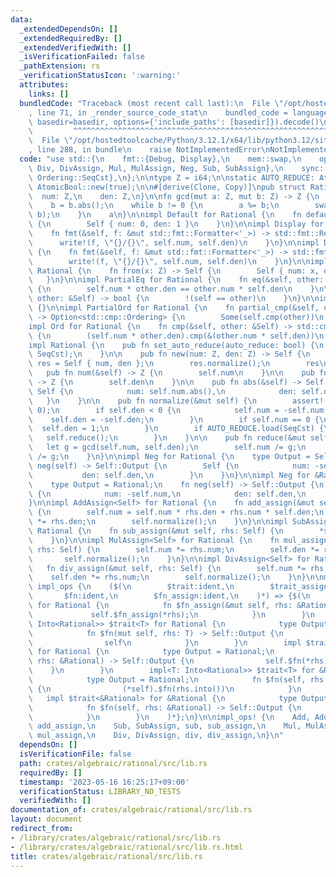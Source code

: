 ```yaml
---
data:
  _extendedDependsOn: []
  _extendedRequiredBy: []
  _extendedVerifiedWith: []
  _isVerificationFailed: false
  _pathExtension: rs
  _verificationStatusIcon: ':warning:'
  attributes:
    links: []
  bundledCode: "Traceback (most recent call last):\n  File \"/opt/hostedtoolcache/Python/3.12.1/x64/lib/python3.12/site-packages/onlinejudge_verify/documentation/build.py\"\
    , line 71, in _render_source_code_stat\n    bundled_code = language.bundle(stat.path,\
    \ basedir=basedir, options={'include_paths': [basedir]}).decode()\n          \
    \         ^^^^^^^^^^^^^^^^^^^^^^^^^^^^^^^^^^^^^^^^^^^^^^^^^^^^^^^^^^^^^^^^^^^^^^^^^^^^^^^^^\n\
    \  File \"/opt/hostedtoolcache/Python/3.12.1/x64/lib/python3.12/site-packages/onlinejudge_verify/languages/rust.py\"\
    , line 288, in bundle\n    raise NotImplementedError\nNotImplementedError\n"
  code: "use std::{\n    fmt::{Debug, Display},\n    mem::swap,\n    ops::{Add, AddAssign,\
    \ Div, DivAssign, Mul, MulAssign, Neg, Sub, SubAssign},\n    sync::atomic::{AtomicBool,\
    \ Ordering::SeqCst},\n};\n\ntype Z = i64;\n\nstatic AUTO_REDUCE: AtomicBool =\
    \ AtomicBool::new(true);\n\n#[derive(Clone, Copy)]\npub struct Rational {\n  \
    \  num: Z,\n    den: Z,\n}\n\nfn gcd(mut a: Z, mut b: Z) -> Z {\n    a = a.abs();\n\
    \    b = b.abs();\n    while b != 0 {\n        a %= b;\n        swap(&mut a, &mut\
    \ b);\n    }\n    a\n}\n\nimpl Default for Rational {\n    fn default() -> Self\
    \ {\n        Self { num: 0, den: 1 }\n    }\n}\n\nimpl Display for Rational {\n\
    \    fn fmt(&self, f: &mut std::fmt::Formatter<'_>) -> std::fmt::Result {\n  \
    \      write!(f, \"{}/{}\", self.num, self.den)\n    }\n}\n\nimpl Debug for Rational\
    \ {\n    fn fmt(&self, f: &mut std::fmt::Formatter<'_>) -> std::fmt::Result {\n\
    \        write!(f, \"{}/{}\", self.num, self.den)\n    }\n}\n\nimpl From<Z> for\
    \ Rational {\n    fn from(x: Z) -> Self {\n        Self { num: x, den: 1 }\n \
    \   }\n}\n\nimpl PartialEq for Rational {\n    fn eq(&self, other: &Self) -> bool\
    \ {\n        self.num * other.den == other.num * self.den\n    }\n\n    fn ne(&self,\
    \ other: &Self) -> bool {\n        !(self == other)\n    }\n}\n\nimpl Eq for Rational\
    \ {}\n\nimpl PartialOrd for Rational {\n    fn partial_cmp(&self, other: &Self)\
    \ -> Option<std::cmp::Ordering> {\n        Some(self.cmp(other))\n    }\n}\n\n\
    impl Ord for Rational {\n    fn cmp(&self, other: &Self) -> std::cmp::Ordering\
    \ {\n        (self.num * other.den).cmp(&(other.num * self.den))\n    }\n}\n\n\
    impl Rational {\n    pub fn set_auto_reduce(auto_reduce: bool) {\n        AUTO_REDUCE.store(auto_reduce,\
    \ SeqCst);\n    }\n\n    pub fn new(num: Z, den: Z) -> Self {\n        let mut\
    \ res = Self { num, den };\n        res.normalize();\n        res\n    }\n\n \
    \   pub fn num(&self) -> Z {\n        self.num\n    }\n\n    pub fn den(&self)\
    \ -> Z {\n        self.den\n    }\n\n    pub fn abs(&self) -> Self {\n       \
    \ Self {\n            num: self.num.abs(),\n            den: self.den,\n     \
    \   }\n    }\n\n    pub fn normalize(&mut self) {\n        assert!(self.den !=\
    \ 0);\n        if self.den < 0 {\n            self.num = -self.num;\n        \
    \    self.den = -self.den;\n        }\n        if self.num == 0 {\n          \
    \  self.den = 1;\n        }\n        if AUTO_REDUCE.load(SeqCst) {\n         \
    \   self.reduce();\n        }\n    }\n\n    pub fn reduce(&mut self) {\n     \
    \   let g = gcd(self.num, self.den);\n        self.num /= g;\n        self.den\
    \ /= g;\n    }\n}\n\nimpl Neg for Rational {\n    type Output = Self;\n    fn\
    \ neg(self) -> Self::Output {\n        Self {\n            num: -self.num,\n \
    \           den: self.den,\n        }\n    }\n}\n\nimpl Neg for &Rational {\n\
    \    type Output = Rational;\n    fn neg(self) -> Self::Output {\n        Rational\
    \ {\n            num: -self.num,\n            den: self.den,\n        }\n    }\n\
    }\n\nimpl AddAssign<Self> for Rational {\n    fn add_assign(&mut self, rhs: Self)\
    \ {\n        self.num = self.num * rhs.den + rhs.num * self.den;\n        self.den\
    \ *= rhs.den;\n        self.normalize();\n    }\n}\n\nimpl SubAssign<Self> for\
    \ Rational {\n    fn sub_assign(&mut self, rhs: Self) {\n        *self += -rhs;\n\
    \    }\n}\n\nimpl MulAssign<Self> for Rational {\n    fn mul_assign(&mut self,\
    \ rhs: Self) {\n        self.num *= rhs.num;\n        self.den *= rhs.den;\n \
    \       self.normalize();\n    }\n}\n\nimpl DivAssign<Self> for Rational {\n \
    \   fn div_assign(&mut self, rhs: Self) {\n        self.num *= rhs.den;\n    \
    \    self.den *= rhs.num;\n        self.normalize();\n    }\n}\n\nmacro_rules!\
    \ impl_ops {\n    ($(\n        $trait:ident,\n        $trait_assign:ident,\n \
    \       $fn:ident,\n        $fn_assign:ident,\n    )*) => {$(\n        impl $trait_assign<&Rational>\
    \ for Rational {\n            fn $fn_assign(&mut self, rhs: &Rational) {\n   \
    \             self.$fn_assign(*rhs);\n            }\n        }\n        impl<T:\
    \ Into<Rational>> $trait<T> for Rational {\n            type Output = Rational;\n\
    \            fn $fn(mut self, rhs: T) -> Self::Output {\n                self.$fn_assign(rhs.into());\n\
    \                self\n            }\n        }\n        impl $trait<&Rational>\
    \ for Rational {\n            type Output = Rational;\n            fn $fn(self,\
    \ rhs: &Rational) -> Self::Output {\n                self.$fn(*rhs)\n        \
    \    }\n        }\n        impl<T: Into<Rational>> $trait<T> for &Rational {\n\
    \            type Output = Rational;\n            fn $fn(self, rhs: T) -> Self::Output\
    \ {\n                (*self).$fn(rhs.into())\n            }\n        }\n     \
    \   impl $trait<&Rational> for &Rational {\n            type Output = Rational;\n\
    \            fn $fn(self, rhs: &Rational) -> Self::Output {\n                (*self).$fn(*rhs)\n\
    \            }\n        }\n    )*};\n}\n\nimpl_ops! {\n    Add, AddAssign, add,\
    \ add_assign,\n    Sub, SubAssign, sub, sub_assign,\n    Mul, MulAssign, mul,\
    \ mul_assign,\n    Div, DivAssign, div, div_assign,\n}\n"
  dependsOn: []
  isVerificationFile: false
  path: crates/algebraic/rational/src/lib.rs
  requiredBy: []
  timestamp: '2023-05-16 16:25:17+09:00'
  verificationStatus: LIBRARY_NO_TESTS
  verifiedWith: []
documentation_of: crates/algebraic/rational/src/lib.rs
layout: document
redirect_from:
- /library/crates/algebraic/rational/src/lib.rs
- /library/crates/algebraic/rational/src/lib.rs.html
title: crates/algebraic/rational/src/lib.rs
---
```

